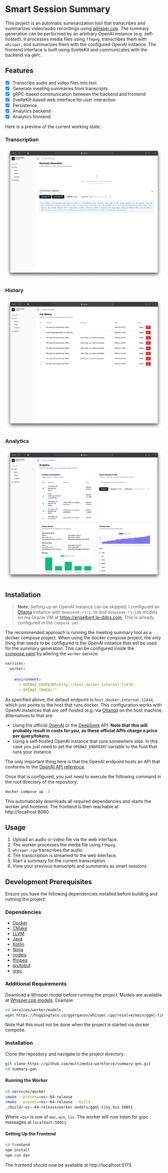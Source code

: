 # Smart Session Summary

This project is an automatic summarization tool that transcribes and summarizes video/audio recordings using [whisper.cpp](https://github.com/ggerganov/whisper.cpp). The summary generation can be performed by an arbitrary OpenAI instance (e.g. self-hosted). It processes media files using `ffmpeg`, transcribes them with `whisper`, and summarizes them with the configured OpenAI instance. The frontend interface is built using SvelteKit and communicates with the backend via `gRPC`.

## Features

- [x] Transcribe audio and video files into text
- [x] Generate meeting summaries from transcripts
- [x] gRPC-based communication between the backend and frontend
- [x] SvelteKit-based web interface for user interaction
- [x] Persistence
- [x] Analytics backend
- [x] Analytics frontend

Here is a preview of the current working state:

### Transcription

![preview-transcription](docs/pictures/preview/transcription.png)

### History

![preview-transcription](docs/pictures/preview/history.png)

### Analytics

![preview-analytics](docs/pictures/preview/analytics.png)

## Installation

> **Note**: Setting up an OpenAI instance can be skipped, I configured an [Ollama](https://ollama.com) instance with `deepseek-r1:1.5b` and `deepseek-r1:14b` models on my Oracle VM at https://engelbert.ip-ddns.com. This is already configured in the `compose.yml`.

The recommended approach is running the meeting summary tool as a docker compose project. When using the docker compose project, the only thing that needs to be configured is the OpenAI instance that will be used for the summary generation. This can be configured inside the [compose.yaml](./compose.yaml) by altering the `worker` service:

```yaml
services:
  worker:
    ...
    environment:
      - OPENAI_ENDPOINT=http://host.docker.internal:11434
      - OPENAI_TOKEN=""
```

As specified above, the default endpoint is `host.docker.internal:11434`, which just points to the host that runs docker. This configuration works with OpenAI instances that are self-hosted (e.g. via [Ollama](https://ollama.com/)) on the host machine. Alternatives to that are:

 -  Using the official [OpenAI](https://api.openai.com/) or the [DeepSeek](https://api.deepseek.com) API. **Note that this will probably result in costs for you, as these official APIs charge a price per query/tokens**.
 - Using a self-hosted OpenAI instance that runs somewhere else. In this case you just need to set the `OPENAI_ENDPOINT` variable to the host that runs your instance.

The only important thing here is that the OpenAI endpoint hosts an API that conforms to the [OpenAI API reference](https://platform.openai.com/docs/api-reference/introduction).

Once that is configured, you just need to execute the following command in the root directory of the repository:

```sh
docker compose up -d
```

This automatically downloads all required dependencies and starts the worker and frontend. The frontend is then reachable at http://localhost:8080

## Usage

1. Upload an audio or video file via the web interface.
2. The worker processes the media file using `ffmpeg`.
3. `whisper.cpp` transcribes the audio.
4. The transcription is streamed to the web interface.
5. Start a summary for the current transcription.
6. View your previous transcripts and summaries as smart sessions

## Development Prerequisites
Ensure you have the following dependencies installed before building and running the project:

### Dependencies

 - [Docker](https://www.docker.com)
 - [CMake](https://cmake.org)
 - [LLVM](https://llvm.org)
 - [Java](https://openjdk.org)
 - [Kotlin](https://kotlinlang.org)
 - [Ninja](https://ninja-build.org)
 - [nodejs](https://nodejs.org/)
 - [ffmpeg](https://ffmpeg.org)
 - [protobuf](https://protobuf.dev)
 - [grpc](https://grpc.io)

### Additional Requirements
Download a Whisper model before running the project. Models are available at [Whisper.cpp models](https://github.com/ggerganov/whisper.cpp#usage). Example:
```bash
cd services/worker/models
wget https://huggingface.co/ggerganov/whisper.cpp/resolve/main/ggml-tiny.bin
```

Note that this must not be done when the project is started via docker compose.

### Installation
Clone the repository and navigate to the project directory:
```bash
git clone https://github.com/multimedia-workforce/summary-gen.git
cd summary-gen
```

#### Running the Worker
```bash
cd services/worker
cmake --preset=<os>-64-release
cmake --preset=<os>-64-release --build
./build/<os>-64-release/worker models/ggml-tiny.bin 50051
```

Where `<os>` is one of `mac`, `win`, `lin`. The worker will now listen for grpc messages at `localhost:50051`

#### Setting Up the Frontend
```bash
cd frontend
npm install
npm run dev
```
The frontend should now be available at http://localhost:5173.
